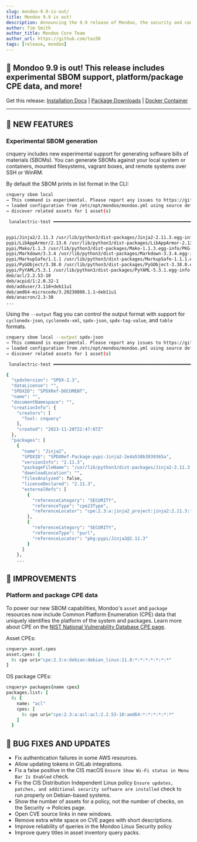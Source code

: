 ```yaml
---
slug: mondoo-9.9-is-out/
title: Mondoo 9.9 is out!
description: Announcing the 9.9 release of Mondoo, the security and compliance platform that prioritizes risks that matter most in your infrastructure.
author: Tim Smith
author_title: Mondoo Core Team
author_url: https://github.com/tas50
tags: [release, mondoo]
---
```


## 🥳 Mondoo 9.9 is out! This release includes experimental SBOM support, platform/package CPE data, and more!

Get this release: [Installation Docs](/cnspec/) | [Package Downloads](https://releases.mondoo.com/cnspec/) | [Docker Container](https://hub.docker.com/r/mondoo/cnspec)

---

## 🎉 NEW FEATURES

### Experimental SBOM generation

cnquery includes new experimental support for generating software bills of materials (SBOMs). You can generate SBOMs against your local system or containers, mounted filesystems, vagrant boxes, and remote systems over SSH or WinRM.

By default the SBOM prints in list format in the CLI:

```bash
cnquery sbom local
→ This command is experimental. Please report any issues to https://github.com/mondoohq/cnquery.
→ loaded configuration from /etc/opt/mondoo/mondoo.yml using source default
→ discover related assets for 1 asset(s)

 lunalectric-test ━━━━━━━━━━━━━━━━━━━━━━━━━━━━━━━━━━━━━━━━━━━━━━━━━━━━━━━━━━━━━━━━━━━━━━━━━━━━━━━━━━━━━━━━━━━━━━━━━━━━━━━━━━━━━━━━━━━━ 100%


pypi/Jinja2/2.11.3 /usr/lib/python3/dist-packages/Jinja2-2.11.3.egg-info/PKG-INFO
pypi/LibAppArmor/2.13.6 /usr/lib/python3/dist-packages/LibAppArmor-2.13.6.egg-info
pypi/Mako/1.1.3 /usr/lib/python3/dist-packages/Mako-1.1.3.egg-info/PKG-INFO
pypi/Markdown/3.3.4 /usr/lib/python3/dist-packages/Markdown-3.3.4.egg-info/PKG-INFO
pypi/MarkupSafe/1.1.1 /usr/lib/python3/dist-packages/MarkupSafe-1.1.1.egg-info/PKG-INFO
pypi/PyGObject/3.38.0 /usr/lib/python3/dist-packages/PyGObject-3.38.0.egg-info/PKG-INFO
pypi/PyYAML/5.3.1 /usr/lib/python3/dist-packages/PyYAML-5.3.1.egg-info
deb/acl/2.2.53-10
deb/acpid/1:2.0.32-1
deb/adduser/3.118+deb11u1
deb/amd64-microcode/3.20230808.1.1~deb11u1
deb/anacron/2.3-30
...
```

Using the `--output` flag you can control the output format with support for `cyclonedx-json`, `cyclonedx-xml`, `spdx-json`, `spdx-tag-value`, and `table` formats.

```bash
cnquery sbom local --output spdx-json
→ This command is experimental. Please report any issues to https://github.com/mondoohq/cnquery.
→ loaded configuration from /etc/opt/mondoo/mondoo.yml using source default
→ discover related assets for 1 asset(s)

 lunalectric-test ━━━━━━━━━━━━━━━━━━━━━━━━━━━━━━━━━━━━━━━━━━━━━━━━━━━━━━━━━━━━━━━━━━━━━━━━━━━━━━━━━━━━━━━━━━━━━━━━━━━━━━━━━━━━━━━━━━━━ 100%

{
  "spdxVersion": "SPDX-2.3",
  "dataLicense": "",
  "SPDXID": "SPDXRef-DOCUMENT",
  "name": "",
  "documentNamespace": "",
  "creationInfo": {
    "creators": [
      "Tool: cnquery"
    ],
    "created": "2023-11-28T22:47:07Z"
  },
  "packages": [
    {
      "name": "Jinja2",
      "SPDXID": "SPDXRef-Package-pypi-Jinja2-2e4a538b3939365a",
      "versionInfo": "2.11.3",
      "packageFileName": "/usr/lib/python3/dist-packages/Jinja2-2.11.3.egg-info/PKG-INFO",
      "downloadLocation": "",
      "filesAnalyzed": false,
      "licenseDeclared": "2.11.3",
      "externalRefs": [
        {
          "referenceCategory": "SECURITY",
          "referenceType": "cpe23Type",
          "referenceLocator": "cpe:2.3:a:jinja2_project:jinja2:2.11.3:*:*:*:*:*:*:*"
        },
        {
          "referenceCategory": "SECURITY",
          "referenceType": "purl",
          "referenceLocator": "pkg:pypi/Jinja2@2.11.3"
        }
      ]
    },
    ...

```

## 🧹 IMPROVEMENTS

### Platform and package CPE data

To power our new SBOM capabilities, Mondoo's `asset` and `package` resources now include Common Platform Enumeration (CPE) data that uniquely identifies the platform of the system and packages. Learn more about CPE on the [NIST National Vulnerability Database CPE page](https://nvd.nist.gov/products/cpe).

Asset CPEs:

```coffee
cnquery> asset.cpes
asset.cpes: [
  0: cpe uri="cpe:2.3:o:debian:debian_linux:11.8:*:*:*:*:*:*:*"
]
```

OS package CPEs:

```coffee
cnquery> packages{name cpes}
packages.list: [
  0: {
    name: "acl"
    cpes: [
      0: cpe uri="cpe:2.3:a:acl:acl:2.2.53-10:amd64:*:*:*:*:*:*"
    ]
  }
```

## 🐛 BUG FIXES AND UPDATES

- Fix authentication failures in some AWS resources.
- Allow updating tokens in GitLab integrations.
- Fix a false positive in the CIS macOS `Ensure Show Wi-Fi status in Menu Bar Is Enabled` check.
- Fix the CIS Distribution Independent Linux policy `Ensure updates, patches, and additional security software are installed` check to run properly on Debian-based systems.
- Show the number of assets for a policy, not the number of checks, on the Security -> Policies page.
- Open CVE source links in new windows.
- Remove extra white space on CVE pages with short descriptions.
- Improve reliability of queries in the Mondoo Linux Security policy
- Improve query titles in asset inventory query packs.
